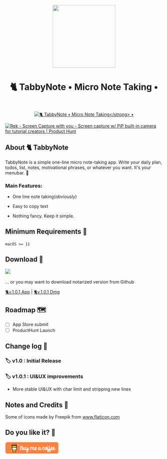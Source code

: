 <div align="center">
	<img src="https://imgur.com/iMHjFcU.png" width="200" height="200" />
	<h1><strong>🐈 TabbyNote • Micro Note Taking</strong> •</h1>
	
</div>
<br>

<p align="center">
<a href="https://apps.apple.com/us/app/rek-screen-capture-with-pip/id1543879930" target="_blank">
    <img
      src="https://imgur.com/QR7NLBS.gif"
      height="420"
      alt="🐈 TabbyNote • Micro Note Taking</strong> •"
      title="🐈 TabbyNote • Micro Note Taking</strong> •"
    /></a>

<a href="https://www.producthunt.com/posts/rek-screen-capture-with-you?utm_source=badge-featured&utm_medium=badge&utm_souce=badge-rek-screen-capture-with-you" target="_blank"><img src="https://api.producthunt.com/widgets/embed-image/v1/featured.svg?post_id=277727&theme=dark" alt="Rek - Screen Capture with you - Screen capture w/ PiP built-in camera for tutorial creators | Product Hunt" style="width: 250px; height: 54px;" width="250" height="54" /></a>
	
  </p>
 

## About 🐈 TabbyNote

TabbyNote is a simple one-line micro note-taking app. Write your daily plan, todos, list, notes, motivational phrases, or whatever you want. It's your menubar.  🙌 


### Main Features:

- One line note taking(obviously)

- Easy to copy text 

- Nothing fancy. Keep it simple.


## Minimum Requirements 🤔

`macOS >= 11`

## Download 🚀

[![](https://linkmaker.itunes.apple.com/assets/shared/badges/en-us/macappstore-lrg.svg)](https://apps.apple.com/us/app/rek-screen-capture-with-pip/id1543879930)

... or you may want to download notarized version from Github

[🐈v.1.0.1 App](https://github.com/thetabbycat/TabbyNote/releases/download/1.0.1/TabbyNote.zip) | [🐈v.1.0.1 Dmg](https://github.com/thetabbycat/TabbyNote/releases/download/1.0.1/TabbyNote.1.0.dmg)

## Roadmap 🗺

- [ ] App Store submit
- [ ] ProductHunt Launch

## Change log 🧠

### 🏷 v1.0 : Initial Release

###  🏷 v1.0.1 : UI&UX improvements

- More stable UI&UX with char limit and stripping new lines


## Notes and Credits 🍍

Some of icons made by Freepik from www.flaticon.com

## Do you like it? 🙌

[![Buy Me A Coffee](https://raw.githubusercontent.com/stevenselcuk/palamut/master/tools/orange_img.png)](https://www.buymeacoffee.com/stevenselcuk)


